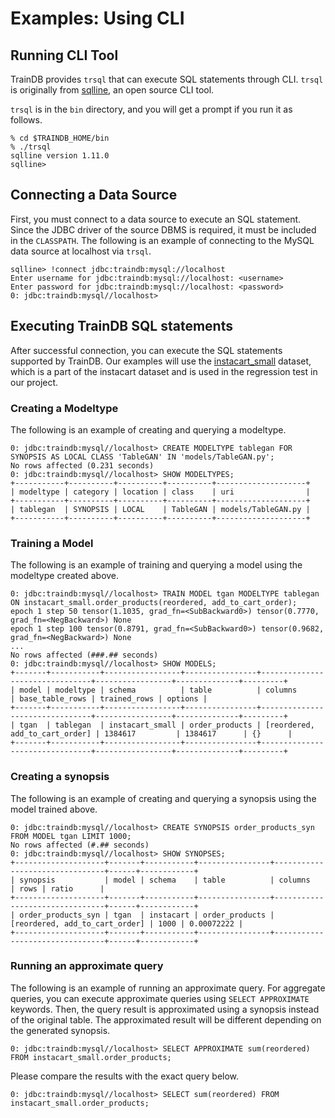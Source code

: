 # Examples: Using CLI

## Running CLI Tool

TrainDB provides ```trsql``` that can execute SQL statements through CLI. ```trsql``` is originally from [sqlline](https://github.com/julianhyde/sqlline), an open source CLI tool.

```trsql``` is in the ```bin``` directory, and you will get a prompt if you run it as follows.
```console
% cd $TRAINDB_HOME/bin
% ./trsql
sqlline version 1.11.0
sqlline>
```

## Connecting a Data Source
First, you must connect to a data source to execute an SQL statement. Since the JDBC driver of the source DBMS is required, it must be included in the ```CLASSPATH```. The following is an example of connecting to the MySQL data source at localhost via ```trsql```.
```console
sqlline> !connect jdbc:traindb:mysql://localhost
Enter username for jdbc:traindb:mysql://localhost: <username>
Enter password for jdbc:traindb:mysql://localhost: <password>
0: jdbc:traindb:mysql//localhost> 
```

## Executing TrainDB SQL statements
After successful connection, you can execute the SQL statements supported by TrainDB.
Our examples will use the [instacart\_small](https://github.com/traindb-project/traindb/tree/main/traindb-core/src/test/resources/datasets/instacart_small) dataset, which is a part of the instacart dataset and is used in the regression test in our project.

### Creating a Modeltype
The following is an example of creating and querying a modeltype.

```console
0: jdbc:traindb:mysql//localhost> CREATE MODELTYPE tablegan FOR SYNOPSIS AS LOCAL CLASS 'TableGAN' IN 'models/TableGAN.py'; 
No rows affected (0.231 seconds)
0: jdbc:traindb:mysql//localhost> SHOW MODELTYPES;
+-----------+----------+----------+----------+--------------------+
| modeltype | category | location | class    | uri                |
+-----------+----------+----------+----------+--------------------+
| tablegan  | SYNOPSIS | LOCAL    | TableGAN | models/TableGAN.py |
+-----------+----------+----------+----------+--------------------+
```

### Training a Model
The following is an example of training and querying a model using the modeltype created above.

```console
0: jdbc:traindb:mysql//localhost> TRAIN MODEL tgan MODELTYPE tablegan ON instacart_small.order_products(reordered, add_to_cart_order);
epoch 1 step 50 tensor(1.1035, grad_fn=<SubBackward0>) tensor(0.7770, grad_fn=<NegBackward>) None
epoch 1 step 100 tensor(0.8791, grad_fn=<SubBackward0>) tensor(0.9682, grad_fn=<NegBackward>) None
...
No rows affected (###.## seconds)
0: jdbc:traindb:mysql//localhost> SHOW MODELS;
+-------+-----------+-----------------+----------------+--------------------------------+-----------------+--------------+---------+
| model | modeltype | schema          | table          | columns                        | base_table_rows | trained_rows | options |
+-------+-----------+-----------------+----------------+--------------------------------+-----------------+--------------+---------+
| tgan  | tablegan  | instacart_small | order_products | [reordered, add_to_cart_order] | 1384617         | 1384617      | {}      |
+-------+-----------+-----------------+----------------+--------------------------------+-----------------+--------------+---------+
```

### Creating a synopsis
The following is an example of creating and querying a synopsis using the model trained above.

```console
0: jdbc:traindb:mysql//localhost> CREATE SYNOPSIS order_products_syn FROM MODEL tgan LIMIT 1000;
No rows affected (#.## seconds)
0: jdbc:traindb:mysql//localhost> SHOW SYNOPSES;
+--------------------+-------+-----------+----------------+--------------------------------+------+------------+
| synopsis           | model | schema    | table          | columns                        | rows | ratio      |
+--------------------+-------+-----------+----------------+--------------------------------+------+------------+
| order_products_syn | tgan  | instacart | order_products | [reordered, add_to_cart_order] | 1000 | 0.00072222 |
+--------------------+-------+-----------+----------------+--------------------------------+------+------------+
```

### Running an approximate query
The following is an example of running an approximate query.
For aggregate queries, you can execute approximate queries using ```SELECT APPROXIMATE``` keywords.
Then, the query result is approximated using a synopsis instead of the original table.
The approximated result will be different depending on the generated synopsis.

```console
0: jdbc:traindb:mysql//localhost> SELECT APPROXIMATE sum(reordered) FROM instacart_small.order_products;
```

Please compare the results with the exact query below.

```console
0: jdbc:traindb:mysql//localhost> SELECT sum(reordered) FROM instacart_small.order_products;
```
